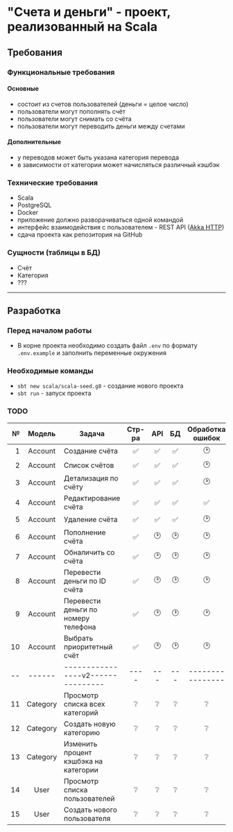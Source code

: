 # "Счета и деньги" - проект, реализованный на Scala

## Требования

### Функциональные требования

#### Основные

- состоит из счетов пользователей (деньги = целое число)
- пользователи могут пополнять счёт
- пользователи могут снимать со счёта
- пользователи могут переводить деньги между счетами

#### Дополнительные

- у переводов может быть указана категория перевода
- в зависимости от категории может начисляться различный кэшбэк

### Технические требования

- Scala
- PostgreSQL
- Docker
- приложение должно разворачиваться одной командой
- интерфейс взаимодействия с пользователем - REST API ([Akka HTTP](https://doc.akka.io/))
- сдача проекта как репозитория на GitHub

### Сущности (таблицы в БД)

- Счёт
- Категория
- ???

---

## Разработка

### Перед началом работы

- В корне проекта необходимо создать файл `.env` по формату `.env.example` и заполнить переменные окружения

### Необходимые команды

- `sbt new scala/scala-seed.g8` - создание нового проекта
- `sbt run` - запуск проекта

### TODO

|   № |  Модель  | Задача                                | Стр-ра | API | БД  | Обработка ошибок |
| --: | :------: | ------------------------------------- | :----: | :-: | :-: | :--------------: |
|   1 | Account  | Создание счёта                        |   ✅   | ✅  | ✅  |        🕑        |
|   2 | Account  | Список счётов                         |   ✅   | ✅  | ✅  |        🕑        |
|   3 | Account  | Детализация по счёту                  |   ✅   | ✅  | ✅  |        🕑        |
|   4 | Account  | Редактирование счёта                  |   ✅   | ✅  | ✅  |        ✅        |
|   5 | Account  | Удаление счёта                        |   ✅   | ✅  | ✅  |        🕑        |
|   6 | Account  | Пополнение счёта                      |   ✅   | 🕑  | 🕑  |        🕑        |
|   7 | Account  | Обналичить со счёта                   |   ✅   | 🕑  | 🕑  |        🕑        |
|   8 | Account  | Перевести деньги по ID счёта          |   ✅   | 🕑  | 🕑  |        🕑        |
|   9 | Account  | Перевести деньги по номеру телефона   |   ✅   | 🕑  | 🕑  |        🕑        |
|  10 | Account  | Выбрать приоритетный счёт             |   ✅   | 🕑  | 🕑  |        🕑        |
|  -- |  ------  | ----------------v2---------------     |  ----  | --- | --- | ---------------- |
|  11 | Category | Просмотр списка всех категорий        |   ❔   | ❔  | ❔  |        ❔        |
|  12 | Category | Создать новую категорию               |   ❔   | ❔  | ❔  |        ❔        |
|  13 | Category | Изменить процент кэшбэка на категории |   ❔   | ❔  | ❔  |        ❔        |
|  14 |   User   | Просмотр списка пользователей         |   ❔   | ❔  | ❔  |        ❔        |
|  15 |   User   | Создать нового пользователя           |   ❔   | ❔  | ❔  |        ❔        |
